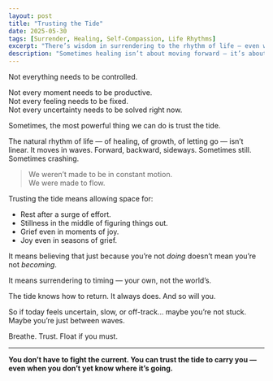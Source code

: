 ```yaml
---
layout: post
title: "Trusting the Tide"
date: 2025-05-30
tags: [Surrender, Healing, Self-Compassion, Life Rhythms]
excerpt: "There’s wisdom in surrendering to the rhythm of life — even when the tide pulls you somewhere unfamiliar."
description: "Sometimes healing isn’t about moving forward — it’s about flowing with the natural rhythm of life and learning to trust where it takes you."
---
```


Not everything needs to be controlled.

Not every moment needs to be productive.  
Not every feeling needs to be fixed.  
Not every uncertainty needs to be solved right now.

Sometimes, the most powerful thing we can do is trust the tide.

The natural rhythm of life — of healing, of growth, of letting go — isn’t linear. It moves in waves. Forward, backward, sideways. Sometimes still. Sometimes crashing.

> We weren’t made to be in constant motion.  
> We were made to flow.

Trusting the tide means allowing space for:
- Rest after a surge of effort.
- Stillness in the middle of figuring things out.
- Grief even in moments of joy.
- Joy even in seasons of grief.

It means believing that just because you’re not *doing* doesn’t mean you’re not *becoming*.

It means surrendering to timing — your own, not the world’s.

The tide knows how to return. It always does. And so will you.

So if today feels uncertain, slow, or off-track… maybe you’re not stuck. Maybe you’re just between waves.

Breathe. Trust. Float if you must.

---

**You don’t have to fight the current. You can trust the tide to carry you — even when you don’t yet know where it’s going.**
